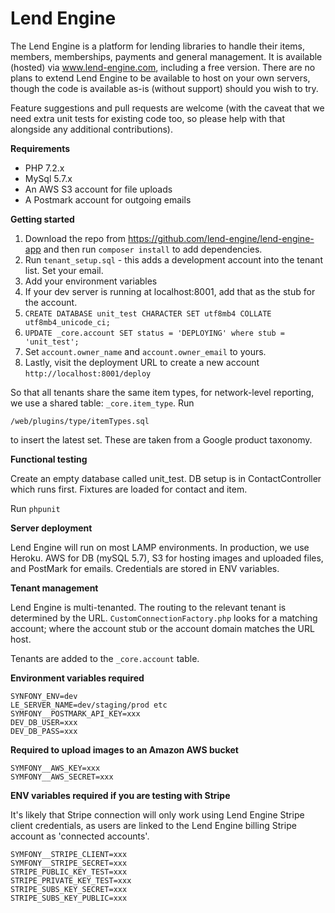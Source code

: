 Lend Engine
===========

The Lend Engine is a platform for lending libraries to handle their items, members, memberships, payments and general management. It is available (hosted) via www.lend-engine.com, including a free version. There are no plans to extend Lend Engine to be available to host on your own servers, though the code is available as-is (without support) should you wish to try.

Feature suggestions and pull requests are welcome (with the caveat that we need extra unit tests for existing code too, so please help with that alongside any additional contributions).

**Requirements**

- PHP 7.2.x
- MySql 5.7.x
- An AWS S3 account for file uploads
- A Postmark account for outgoing emails

**Getting started**

1. Download the repo from https://github.com/lend-engine/lend-engine-app 
and then run `composer install` to add dependencies.
2. Run `tenant_setup.sql` - this adds a development account into the tenant list. Set your email.
3. Add your environment variables
4. If your dev server is running at localhost:8001, add that as the stub for the account.
5. ``CREATE DATABASE unit_test CHARACTER SET utf8mb4 COLLATE utf8mb4_unicode_ci;``
6. ``UPDATE _core.account SET status = 'DEPLOYING' where stub = 'unit_test';``
7. Set `account.owner_name` and `account.owner_email` to yours.
8. Lastly, visit the deployment URL to create a new account 
``http://localhost:8001/deploy``

So that all tenants share the same item types, for network-level reporting, we use 
a shared table: `_core.item_type`. Run 

``/web/plugins/type/itemTypes.sql``

to insert the latest set. These are taken from a Google product taxonomy.

**Functional testing**

Create an empty database called unit_test.
DB setup is in ContactController which runs first.
Fixtures are loaded for contact and item.

Run ``phpunit``

**Server deployment**

Lend Engine will run on most LAMP environments. 
In production, we use Heroku. 
AWS for DB (mySQL 5.7), S3 for hosting images and uploaded files, and PostMark for emails. 
Credentials are stored in ENV variables.

**Tenant management**

Lend Engine is multi-tenanted. The routing to the relevant tenant is determined by the URL. 
`CustomConnectionFactory.php` looks for a matching account; where the account stub 
or the account domain matches the URL host.

Tenants are added to the `_core.account` table.

**Environment variables required**

```
SYNFONY_ENV=dev
LE_SERVER_NAME=dev/staging/prod etc
SYMFONY__POSTMARK_API_KEY=xxx
DEV_DB_USER=xxx
DEV_DB_PASS=xxx
```

**Required to upload images to an Amazon AWS bucket**

```
SYMFONY__AWS_KEY=xxx
SYMFONY__AWS_SECRET=xxx
```

**ENV variables required if you are testing with Stripe**

It's likely that Stripe connection will only work using Lend Engine Stripe client credentials, 
as users are linked to the Lend Engine billing Stripe account as 'connected accounts'.

```
SYMFONY__STRIPE_CLIENT=xxx
SYMFONY__STRIPE_SECRET=xxx
STRIPE_PUBLIC_KEY_TEST=xxx
STRIPE_PRIVATE_KEY_TEST=xxx
STRIPE_SUBS_KEY_SECRET=xxx
STRIPE_SUBS_KEY_PUBLIC=xxx
```